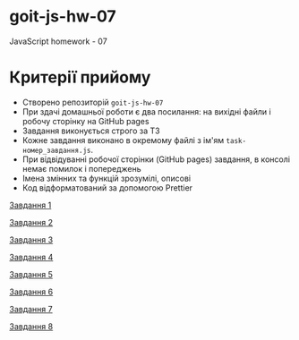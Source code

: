 # goit-js-hw-07
JavaScript homework - 07

# Критерії прийому

- Створено репозиторій `goit-js-hw-07`
- При здачі домашньої роботи є два посилання: на вихідні файли і робочу сторінку
  на GitHub pages
- Завдання виконується строго за ТЗ
- Кожне завдання виконано в окремому файлі з ім'ям `task-номер_завдання.js`.
- При відвідуванні робочої сторінки (GitHub pages) завдання, в консолі немає
  помилок і попереджень
- Імена змінних та функцій зрозумілі, описові
- Код відформатований за допомогою Prettier

[Завдання 1](task-1.md)

[Завдання 2](task-2.md)

[Завдання 3](task-3.md)

[Завдання 4](task-4.md)

[Завдання 5](task-5.md)

[Завдання 6](task-6.md)

[Завдання 7](task-7.md)

[Завдання 8](task-8.md)
